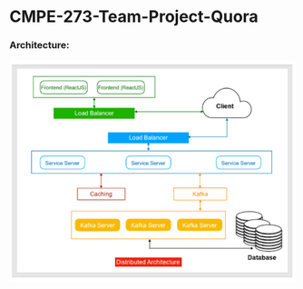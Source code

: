 # CMPE-273-Team-Project-Quora

### Architecture:

<img src="./Architecture_Quora.PNG" alt="quora archtecture diagram" />
